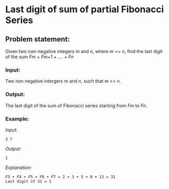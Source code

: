 # Last digit of sum of partial Fibonacci Series

## Problem statement:
Given two non-negative integers m and n, where m <= n, find the last digit of the sum *Fm + Fm+1 + .... + Fn*

### Input:
Two non negative intergers m and n, such that m <= n.

### Output: 
The last digit of the sum of Fibonacci series starting from *Fm* to *Fn*.

### Example:

*Input:*
```
3 7
```
*Output:*
```
1
```
*Explanation:*
```
𝐹3 + 𝐹4 + 𝐹5 + 𝐹6 + 𝐹7 = 2 + 3 + 5 + 8 + 13 = 31
Last digit of 31 = 1
```
